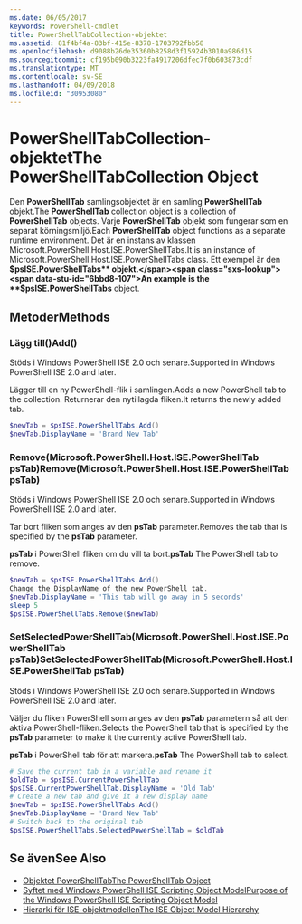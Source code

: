 ```yaml
---
ms.date: 06/05/2017
keywords: PowerShell-cmdlet
title: PowerShellTabCollection-objektet
ms.assetid: 81f4bf4a-83bf-415e-8378-1703792fbb58
ms.openlocfilehash: d9088b26de35360b8258d3f15924b3010a986d15
ms.sourcegitcommit: cf195b090b3223fa4917206dfec7f0b603873cdf
ms.translationtype: MT
ms.contentlocale: sv-SE
ms.lasthandoff: 04/09/2018
ms.locfileid: "30953080"
---
```

# <a name="the-powershelltabcollection-object"></a><span data-ttu-id="6bbd8-103">PowerShellTabCollection-objektet</span><span class="sxs-lookup"><span data-stu-id="6bbd8-103">The PowerShellTabCollection Object</span></span>

<span data-ttu-id="6bbd8-104">Den **PowerShellTab** samlingsobjektet är en samling **PowerShellTab** objekt.</span><span class="sxs-lookup"><span data-stu-id="6bbd8-104">The **PowerShellTab** collection object is a collection of **PowerShellTab** objects.</span></span> <span data-ttu-id="6bbd8-105">Varje **PowerShellTab** objekt som fungerar som en separat körningsmiljö.</span><span class="sxs-lookup"><span data-stu-id="6bbd8-105">Each **PowerShellTab** object functions as a separate runtime environment.</span></span> <span data-ttu-id="6bbd8-106">Det är en instans av klassen Microsoft.PowerShell.Host.ISE.PowerShellTabs.</span><span class="sxs-lookup"><span data-stu-id="6bbd8-106">It is an instance of Microsoft.PowerShell.Host.ISE.PowerShellTabs class.</span></span> <span data-ttu-id="6bbd8-107">Ett exempel är den **$psISE.PowerShellTabs** objekt.</span><span class="sxs-lookup"><span data-stu-id="6bbd8-107">An example is the **$psISE.PowerShellTabs** object.</span></span>

## <a name="methods"></a><span data-ttu-id="6bbd8-108">Metoder</span><span class="sxs-lookup"><span data-stu-id="6bbd8-108">Methods</span></span>

### <a name="add"></a><span data-ttu-id="6bbd8-109">Lägg till\(\)</span><span class="sxs-lookup"><span data-stu-id="6bbd8-109">Add\(\)</span></span>

<span data-ttu-id="6bbd8-110">Stöds i Windows PowerShell ISE 2.0 och senare.</span><span class="sxs-lookup"><span data-stu-id="6bbd8-110">Supported in Windows PowerShell ISE 2.0 and later.</span></span>

<span data-ttu-id="6bbd8-111">Lägger till en ny PowerShell-flik i samlingen.</span><span class="sxs-lookup"><span data-stu-id="6bbd8-111">Adds a new PowerShell tab to the collection.</span></span> <span data-ttu-id="6bbd8-112">Returnerar den nytillagda fliken.</span><span class="sxs-lookup"><span data-stu-id="6bbd8-112">It returns the newly added tab.</span></span>

```powershell
$newTab = $psISE.PowerShellTabs.Add()
$newTab.DisplayName = 'Brand New Tab'
```

### <a name="removemicrosoftpowershellhostisepowershelltab-pstab"></a><span data-ttu-id="6bbd8-113">Remove\(Microsoft.PowerShell.Host.ISE.PowerShellTab psTab\)</span><span class="sxs-lookup"><span data-stu-id="6bbd8-113">Remove\(Microsoft.PowerShell.Host.ISE.PowerShellTab psTab\)</span></span>

<span data-ttu-id="6bbd8-114">Stöds i Windows PowerShell ISE 2.0 och senare.</span><span class="sxs-lookup"><span data-stu-id="6bbd8-114">Supported in Windows PowerShell ISE 2.0 and later.</span></span>

<span data-ttu-id="6bbd8-115">Tar bort fliken som anges av den **psTab** parameter.</span><span class="sxs-lookup"><span data-stu-id="6bbd8-115">Removes the tab that is specified by the **psTab** parameter.</span></span>

<span data-ttu-id="6bbd8-116">**psTab** i PowerShell fliken om du vill ta bort.</span><span class="sxs-lookup"><span data-stu-id="6bbd8-116">**psTab** The PowerShell tab to remove.</span></span>

```powershell
$newTab = $psISE.PowerShellTabs.Add()
Change the DisplayName of the new PowerShell tab.
$newTab.DisplayName = 'This tab will go away in 5 seconds'
sleep 5
$psISE.PowerShellTabs.Remove($newTab)
```

### <a name="setselectedpowershelltabmicrosoftpowershellhostisepowershelltab-pstab"></a><span data-ttu-id="6bbd8-117">SetSelectedPowerShellTab\(Microsoft.PowerShell.Host.ISE.PowerShellTab psTab\)</span><span class="sxs-lookup"><span data-stu-id="6bbd8-117">SetSelectedPowerShellTab\(Microsoft.PowerShell.Host.ISE.PowerShellTab psTab\)</span></span>

<span data-ttu-id="6bbd8-118">Stöds i Windows PowerShell ISE 2.0 och senare.</span><span class="sxs-lookup"><span data-stu-id="6bbd8-118">Supported in Windows PowerShell ISE 2.0 and later.</span></span>

<span data-ttu-id="6bbd8-119">Väljer du fliken PowerShell som anges av den **psTab** parametern så att den aktiva PowerShell-fliken.</span><span class="sxs-lookup"><span data-stu-id="6bbd8-119">Selects the PowerShell tab that is specified by the **psTab** parameter to make it the currently active PowerShell tab.</span></span>

<span data-ttu-id="6bbd8-120">**psTab** i PowerShell tab för att markera.</span><span class="sxs-lookup"><span data-stu-id="6bbd8-120">**psTab** The PowerShell tab to select.</span></span>

```powershell
# Save the current tab in a variable and rename it
$oldTab = $psISE.CurrentPowerShellTab
$psISE.CurrentPowerShellTab.DisplayName = 'Old Tab'
# Create a new tab and give it a new display name
$newTab = $psISE.PowerShellTabs.Add()
$newTab.DisplayName = 'Brand New Tab'
# Switch back to the original tab
$psISE.PowerShellTabs.SelectedPowerShellTab = $oldTab
```

## <a name="see-also"></a><span data-ttu-id="6bbd8-121">Se även</span><span class="sxs-lookup"><span data-stu-id="6bbd8-121">See Also</span></span>

- [<span data-ttu-id="6bbd8-122">Objektet PowerShellTab</span><span class="sxs-lookup"><span data-stu-id="6bbd8-122">The PowerShellTab Object</span></span>](The-PowerShellTab-Object.md)
- [<span data-ttu-id="6bbd8-123">Syftet med Windows PowerShell ISE Scripting Object Model</span><span class="sxs-lookup"><span data-stu-id="6bbd8-123">Purpose of the Windows PowerShell ISE Scripting Object Model</span></span>](Purpose-of-the-Windows-PowerShell-ISE-Scripting-Object-Model.md)
- [<span data-ttu-id="6bbd8-124">Hierarki för ISE-objektmodellen</span><span class="sxs-lookup"><span data-stu-id="6bbd8-124">The ISE Object Model Hierarchy</span></span>](The-ISE-Object-Model-Hierarchy.md)